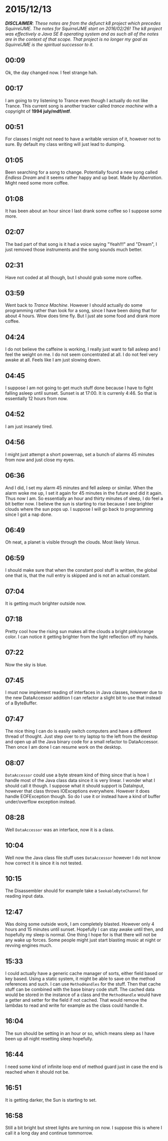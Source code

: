 # 2015/12/13

***DISCLAIMER***: _These notes are from the defunct k8 project which_
_precedes SquirrelJME. The notes for SquirrelJME start on 2016/02/26!_
_The k8 project was effectively a Java SE 8 operating system and as such_
_all of the notes are in the context of that scope. That project is no_
_longer my goal as SquirrelJME is the spiritual successor to it._

## 00:09

Ok, the day changed now. I feel strange hah.

## 00:17

I am going to try listening to Trance even though I actually do not like
Trance. This current song is another tracker called _trance machine_ with
a copyright of **1994 july/mdf/mtf**.

## 00:51

For classes I might not need to have a writable version of it, however not
to sure. By default my class writing will just lead to dumping.

## 01:05

Been searching for a song to change. Potentially found a new song called
_Endless Dream_ and it seems rather happy and up beat. Made by _Aberration_.
Might need some more coffee.

## 01:08

It has been about an hour since I last drank some coffee so I suppose some
more.

## 02:07

The bad part of that song is it had a voice saying "Yeah!!!" and "Dream", I
just removed those instruments and the song sounds much better.

## 02:31

Have not coded at all though, but I should grab some more coffee.

## 03:59

Went back to _Trance Machine_. However I should actually do some programming
rather than look for a song, since I have been doing that for about 4 hours.
Wow does time fly. But I just ate some food and drank more coffee.

## 04:24

I do not believe the caffeine is working, I really just want to fall asleep
and I feel the weight on me. I do not seem concentrated at all. I do not
feel very awake at all. Feels like I am just slowing down.

## 04:45

I suppose I am not going to get much stuff done because I have to fight
falling asleep until sunset. Sunset is at 17:00. It is currenly 4:46. So that
is essentially 12 hours from now.

## 04:52

I am just insanely tired.

## 04:56

I might just attempt a short powernap, set a bunch of alarms 45 minutes from
now and just close my eyes.

## 06:36

And I did, I set my alarm 45 minutes and fell asleep or similar. When the
alarm woke me up, I set it again for 45 minutes in the future and did it again.
Thus now I am. So essentially an hour and thirty minutes of sleep, I do feel
a bit better now. I believe the sun is starting to rise because I see brighter
clouds where the sun pops up. I suppose I will go back to programming since I
got a nap done.

## 06:49

Oh neat, a planet is visible through the clouds. Most likely _Venus_.

## 06:59

I should make sure that when the constant pool stuff is written, the global
one that is, that the null entry is skipped and is not an actual constant.

## 07:04

It is getting much brighter outside now.

## 07:18

Pretty cool how the rising sun makes all the clouds a bright pink/orange color.
I can notice it getting brighter from the light reflection off my hands.

## 07:22

Now the sky is blue.

## 07:45

I must now implement reading of interfaces in Java classes, however due to the
new DataAccessor addition I can refactor a slight bit to use that instead of
a ByteBuffer.

## 07:47

The nice thing I can do is easily switch computers and have a different thread
of thought. Just step over to my laptop to the left from the desktop and open
up all the Java binary code for a small refactor to DataAccessor. Then once I
am done I can resume work on the desktop.

## 08:07

`DataAccessor` could use a byte stream kind of thing since that is how I
handle most of the Java class data since it is very linear. I wonder what I
should call it though. I suppose what it should support is DataInput, however
that class throws IOExceptions everywhere. However it does handle EOFException
though. So do I use it or instead have a kind of buffer under/overflow
exception instead.

## 08:28

Well `DataAccessor` was an interface, now it is a class.


## 10:04

Well now the Java class file stuff uses `DataAccessor` however I do not know
how correct it is since it is not tested.

## 10:15

The Disassembler should for example take a `SeekableByteChannel` for reading
input data.

## 12:47

Was doing some outside work, I am completely blasted. However only 4 hours and
15 minutes until sunset. Hopefully I can stay awake until then, and hopefully
my sleep is normal. One thing I hope for is that there will not be any wake
up forces. Some people might just start blasting music at night or revving
engines much.

## 15:33

I could actually have a generic cache manager of sorts, either field based or
key based. Using a static system, it might be able to save on the method
references and such. I can use `MethodHandles` for the stuff. Then that cache
stuff can be combined with the base binary code stuff. The cached data would
be stored in the instance of a class and the `MethodHandle` would have a getter
and setter for the field if not cached. That would remove the lambdas to read
and write for example as the class could handle it.

## 16:04

The sun should be setting in an hour or so, which means sleep as I have been
up all night resetting sleep hopefully.

## 16:44

I need some kind of infinite loop end of method guard just in case the end is
reached when it should not be.

## 16:51

It is getting darker, the Sun is starting to set.

## 16:58

Still a bit bright but street lights are turning on now. I suppose this is
where I call it a long day and continue tommorrow.

